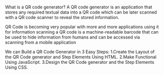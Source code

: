 What is a QR code generator?
A QR code generator is an application that stores any required textual data into a QR code which can be later scanned with a QR code scanner to reveal the stored information.


QR Code is becoming very popular with more and more applications using it for information scanning a QR code is a machine-readable barcode that can be used to hide information from humans and can be accessed via scanning from a mobile application


We can Build a QR Code Generator in 3 Easy Steps:
1.Create the Layout of the QR Code generator and Step Elements Using HTML.
2.Make Functional Using JavaScript.
3.Design the QR Code generator and the Step Elements Using CSS.

